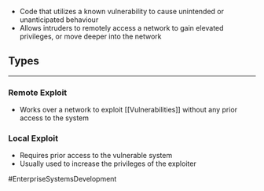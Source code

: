 - Code that utilizes a known vulnerability to cause unintended or unanticipated behaviour
- Allows intruders to remotely access a network to gain elevated privileges, or move deeper into the network 

## Types
---
### Remote Exploit
- Works over a network to exploit [[Vulnerabilities]] without any prior access to the system

### Local Exploit
- Requires prior access to the vulnerable system
- Usually used to increase the privileges of the exploiter 

#EnterpriseSystemsDevelopment 
